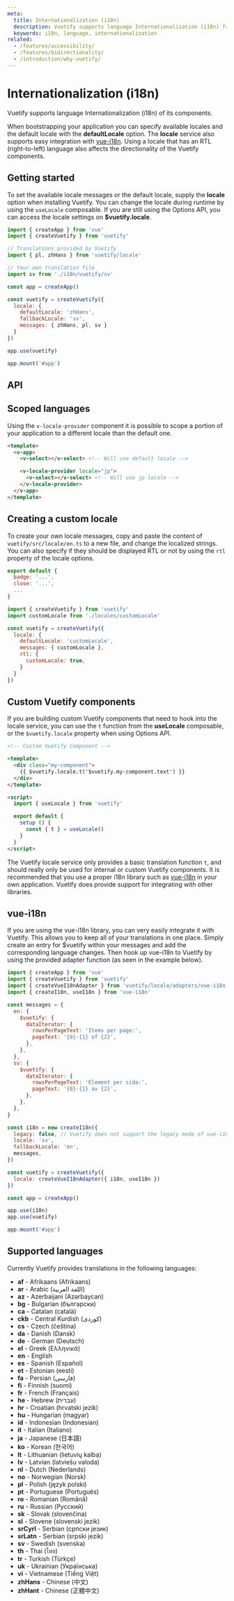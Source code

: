 ```yaml
---
meta:
  title: Internationalization (i18n)
  description: Vuetify supports language Internationalization (i18n) from a wide range of locales and easily integrates vue-i18n.
  keywords: i18n, language, internationalization
related:
  - /features/accessibility/
  - /features/bidirectionality/
  - /introduction/why-vuetify/
---
```


# Internationalization (i18n)

Vuetify supports language Internationalization (i18n) of its components.

When bootstrapping your application you can specify available locales and the default locale with the **defaultLocale** option. The **locale** service also supports easy integration with [vue-i18n](https://kazupon.github.io/vue-i18n/). Using a locale that has an RTL (right-to-left) language also affects the directionality of the Vuetify components.

<entry slug="vs-video-i18n" />

## Getting started

To set the available locale messages or the default locale, supply the **locale** option when installing Vuetify. You can change the locale during runtime by using the `useLocale` composable. If you are still using the Options API, you can access the locale settings on **$vuetify.locale**.

```js { resource="src/main.js" }
import { createApp } from 'vue'
import { createVuetify } from 'vuetify'

// Translations provided by Vuetify
import { pl, zhHans } from 'vuetify/locale'

// Your own translation file
import sv from './i18n/vuetify/sv'

const app = createApp()

const vuetify = createVuetify({
  locale: {
    defaultLocale: 'zhHans',
    fallbackLocale: 'sv',
    messages: { zhHans, pl, sv }
  }
})

app.use(vuetify)

app.mount('#app')
```

## API

<api-inline />

## Scoped languages

Using the `v-locale-provider` component it is possible to scope a portion of your application to a different locale than the default one.

```html
<template>
  <v-app>
    <v-select></v-select> <!-- Will use default locale -->

    <v-locale-provider locale="jp">
      <v-select></v-select> <!-- Will use jp locale -->
    </v-locale-provider>
  </v-app>
</template>
```

## Creating a custom locale

To create your own locale messages, copy and paste the content of `vuetify/src/locale/en.ts` to a new file, and change the localized strings. You can also specify if they should be displayed RTL or not by using the `rtl` property of the locale options.

```js { resource="src/locales/customLocale.js" }
export default {
  badge: '...',
  close: '...',
  ...
}
```

```js { resource="src/main.js" }
import { createVuetify } from 'vuetify'
import customLocale from './locales/customLocale'

const vuetify = createVuetify({
  locale: {
    defaultLocale: 'customLocale',
    messages: { customLocale },
    rtl: {
      customLocale: true,
    }
  }
})
```

## Custom Vuetify components

If you are building custom Vuetify components that need to hook into the locale service, you can use the `t` function from the **useLocale** composable, or the `$vuetify.locale` property when using Options API.

```html
<!-- Custom Vuetify Component -->

<template>
  <div class="my-component">
    {{ $vuetify.locale.t('$vuetify.my-component.text') }}
  </div>
</template>
```

```html
<script>
  import { useLocale } from 'vuetify'

  export default {
    setup () {
      const { t } = useLocale()
    }
  }
</script>
```

<alert type="warning">

  The Vuetify locale service only provides a basic translation function `t`, and should really only be used for internal or custom Vuetify components. It is recommended that you use a proper i18n library such as [vue-i18n](https://kazupon.github.io/vue-i18n/) in your own application. Vuetify does provide support for integrating with other libraries.

</alert>

## vue-i18n

If you are using the vue-i18n library, you can very easily integrate it with Vuetify. This allows you to keep all of your translations in one place. Simply create an entry for $vuetify within your messages and add the corresponding language changes. Then hook up vue-i18n to Vuetify by using the provided adapter function (as seen in the example below).

```js { resource="src/main.js" }
import { createApp } from 'vue'
import { createVuetify } from 'vuetify'
import { createVueI18nAdapter } from 'vuetify/locale/adapters/vue-i18n'
import { createI18n, useI18n } from 'vue-i18n'

const messages = {
  en: {
    $vuetify: {
      dataIterator: {
        rowsPerPageText: 'Items per page:',
        pageText: '{0}-{1} of {2}',
      },
    },
  },
  sv: {
    $vuetify: {
      dataIterator: {
        rowsPerPageText: 'Element per sida:',
        pageText: '{0}-{1} av {2}',
      },
    },
  },
}

const i18n = new createI18n({
  legacy: false, // Vuetify does not support the legacy mode of vue-i18n
  locale: 'sv',
  fallbackLocale: 'en',
  messages,
})

const vuetify = createVuetify({
  locale: createVueI18nAdapter({ i18n, useI18n })
})

const app = createApp()

app.use(i18n)
app.use(vuetify)

app.mount('#app')
```

## Supported languages

Currently Vuetify provides translations in the following languages:

- **af** - Afrikaans (Afrikaans)
- **ar** - Arabic (اللغة العربية)
- **az** - Azerbaijani (Azərbaycan)
- **bg** - Bulgarian (български)
- **ca** - Catalan (català)
- **ckb** - Central Kurdish (کوردی)
- **cs** - Czech (čeština)
- **da** - Danish (Dansk)
- **de** - German (Deutsch)
- **el** - Greek (Ελληνικά)
- **en** - English
- **es** - Spanish (Español)
- **et** - Estonian (eesti)
- **fa** - Persian (فارسی)
- **fi** - Finnish (suomi)
- **fr** - French (Français)
- **he** - Hebrew (עברית)
- **hr** - Croatian (hrvatski jezik)
- **hu** - Hungarian (magyar)
- **id** - Indonesian (Indonesian)
- **it** - Italian (Italiano)
- **ja** - Japanese (日本語)
- **ko** - Korean (한국어)
- **lt** - Lithuanian (lietuvių kalba)
- **lv** - Latvian (latviešu valoda)
- **nl** - Dutch (Nederlands)
- **no** - Norwegian (Norsk)
- **pl** - Polish (język polski)
- **pt** - Portuguese (Português)
- **ro** - Romanian (Română)
- **ru** - Russian (Русский)
- **sk** - Slovak (slovenčina)
- **sl** - Slovene (slovenski jezik)
- **srCyrl** - Serbian (српски језик)
- **srLatn** - Serbian (srpski jezik)
- **sv** - Swedish (svenska)
- **th** - Thai (ไทย)
- **tr** - Turkish (Türkçe)
- **uk** - Ukrainian (Українська)
- **vi** - Vietnamese (Tiếng Việt)
- **zhHans** - Chinese (中文)
- **zhHant** - Chinese (正體中文)

<backmatter />
